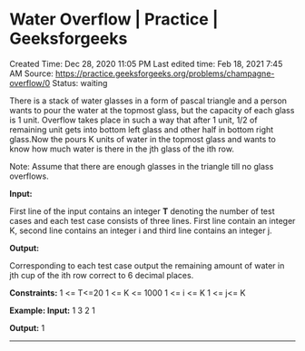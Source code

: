 # Water Overflow | Practice | Geeksforgeeks

Created Time: Dec 28, 2020 11:05 PM
Last edited time: Feb 18, 2021 7:45 AM
Source: https://practice.geeksforgeeks.org/problems/champagne-overflow/0
Status: waiting

There is a stack of water glasses in a form of pascal triangle and a person wants to pour the water at the topmost glass, but the capacity of each glass is 1 unit. Overflow takes place in such a way that after 1 unit, 1/2 of remaining unit gets into bottom left glass and other half in bottom right glass.Now the pours K units of water in the topmost glass and wants to know how much water is there in the jth glass of the ith row.

Note: Assume that there are enough glasses in the triangle till no glass overflows.

**Input:** 

First line of the input contains an integer **T** denoting the number of test cases and each test case consists of three lines. First line contain an integer K, second line contains an integer i and third line contains an integer j.

**Output:**

Corresponding to each test case output the remaining amount of water in jth cup of the ith row correct to 6 decimal places.

**Constraints:**
 1 <= T<=20
 1 <= K <= 1000
 1 <= i <= K
 1 <= j<= K

**Example:
 Input:**
 1
 3 
 2
 1

**Output:**
 1

---